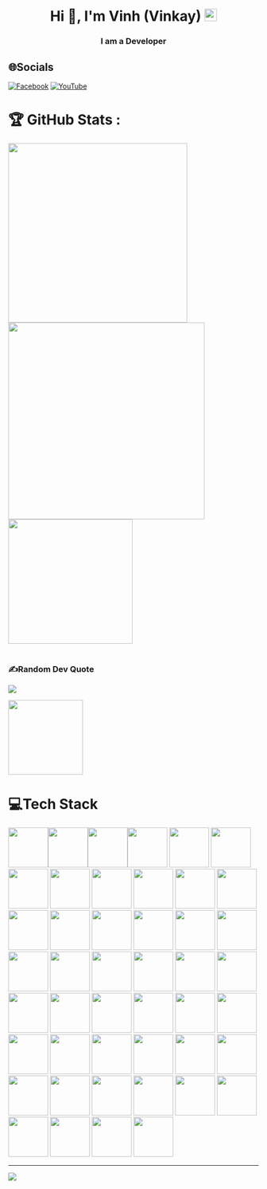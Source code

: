<h1 align="center">Hi 👋, I'm Vinh (Vinkay) <img src="https://raw.githubusercontent.com/vinkay215/vinkay215/refs/heads/main/img/verified.gif" alt="gif icon" width="25" height="25"/></h1>
<h3 align="center">I am a Developer</h3>  


<!--
**vinkay215/vinkay215** is a ✨ _special_ ✨ repository because its `README.md` (this file) appears on your GitHub profile.

Here are some ideas to get you started:

- 🔭 I’m currently working on ...
- 🌱 I’m currently learning ...
- 👯 I’m looking to collaborate on ...
- 🤔 I’m looking for help with ...
- 💬 Ask me about ...
- 📫 How to reach me: ...
- 😄 Pronouns: ...
- ⚡ Fun fact: ...
-->

## 🌐Socials
[![Facebook](https://img.shields.io/badge/Facebook-%231877F2.svg?logo=Facebook&logoColor=white)](https://facebook.com/Producer.Wzink) [![YouTube](https://img.shields.io/badge/YouTube-%23FF0000.svg?logo=YouTube&logoColor=white)](https://youtube.com/c/VinhNguyenOfficial512) 

# 🏆 GitHub Stats :
<img src="https://github-readme-stats.vercel.app/api?username=vinkay215&theme=radical&hide_border=false&include_all_commits=false&count_private=false" width="360"/> <img src="https://github-readme-streak-stats.herokuapp.com/?user=vinkay215&theme=radical&hide_border=false" width="395" />  
<img src="https://github-readme-stats.vercel.app/api/top-langs/?username=vinkay215&theme=radical&hide_border=false&include_all_commits=false&count_private=false&layout=compact" width="250" />  
<br/>



### ✍️Random Dev Quote
![](https://quotes-github-readme.vercel.app/api?type=horizontal&theme=radical)

   
<a href="https://nguyenquocvinh.glitch.me/Donate"><img src="https://github.com/vinkay215/vinkay215/blob/main/img/Donate.png" width="150" /></a>

# 💻Tech Stack  
<img src="https://img.shields.io/badge/html5-%23E34F26.svg?style=for-the-badge&logo=html5&logoColor=white" width="80" /><img src="https://img.shields.io/badge/javascript-%23323330.svg?style=for-the-badge&logo=javascript&logoColor=%23F7DF1E" width="80" /><img src="https://img.shields.io/badge/php-%23777BB4.svg?style=for-the-badge&logo=php&logoColor=white" width="80" /><img src="https://img.shields.io/badge/python-3670A0?style=for-the-badge&logo=python&logoColor=ffdd54" width="80" />
<img src="https://img.shields.io/badge/java-%23ED8B00.svg?style=for-the-badge&logo=java&logoColor=white" width="80" />
<img src="https://img.shields.io/badge/css3-%231572B6.svg?style=for-the-badge&logo=css3&logoColor=white" width="80" />
<img src="https://img.shields.io/badge/c++-%2300599C.svg?style=for-the-badge&logo=c%2B%2B&logoColor=white" width="80" />
<img src="https://img.shields.io/badge/c-%2300599C.svg?style=for-the-badge&logo=c&logoColor=white" width="80" />
<img src="https://img.shields.io/badge/c%23-%23239120.svg?style=for-the-badge&logo=c-sharp&logoColor=white" width="80" />
<img src="https://img.shields.io/badge/azure-%230072C6.svg?style=for-the-badge&logo=azure-devops&logoColor=white" width="80" />
<img src="https://img.shields.io/badge/Google%20Cloud-%234285F4.svg?style=for-the-badge&logo=google-cloud&logoColor=white" width="80" />
<img src="https://img.shields.io/badge/glitch-%233333FF.svg?style=for-the-badge&logo=glitch&logoColor=white" width="80" />
<img src="https://img.shields.io/badge/heroku-%23430098.svg?style=for-the-badge&logo=heroku&logoColor=white" width="80" />
<img src="https://img.shields.io/badge/SCALEWAY-%234f0599.svg?style=for-the-badge&logo=scaleway&logoColor=white" width="80" />
<img src="https://img.shields.io/badge/Openstack-%23f01742.svg?style=for-the-badge&logo=openstack&logoColor=white" width="80" />
<img src="https://img.shields.io/badge/datadog-%23632CA6.svg?style=for-the-badge&logo=datadog&logoColor=white" width="80" />
<img src="https://img.shields.io/badge/.NET-5C2D91?style=for-the-badge&logo=.net&logoColor=white" width="80" />
<img src="https://img.shields.io/badge/-ApolloGraphQL-311C87?style=for-the-badge&logo=apollo-graphql" width="80" />
<img src="https://img.shields.io/badge/React_Router-CA4245?style=for-the-badge&logo=react-router&logoColor=white" width="80" />
<img src="https://img.shields.io/badge/-TypeGraphQL-%23C04392?style=for-the-badge" width="80" />
<img src="https://img.shields.io/badge/Thymeleaf-%23005C0F.svg?style=for-the-badge&logo=Thymeleaf&logoColor=white" width="80" />
<img src="https://img.shields.io/badge/threejs-black?style=for-the-badge&logo=three.js&logoColor=white" width="80" />
<img src="https://img.shields.io/badge/Socket.io-black?style=for-the-badge&logo=socket.io&badgeColor=010101" width="80" />
<img src="https://img.shields.io/badge/MongoDB-%234ea94b.svg?style=for-the-badge&logo=mongodb&logoColor=white" width="80" />
<img src="https://img.shields.io/badge/mysql-%2300f.svg?style=for-the-badge&logo=mysql&logoColor=white" width="80" />
<img src="https://img.shields.io/badge/sqlite-%2307405e.svg?style=for-the-badge&logo=sqlite&logoColor=white" width="80" />
<img src="https://img.shields.io/badge/Realm-39477F?style=for-the-badge&logo=realm&logoColor=white" width="80" />
<img src="https://img.shields.io/badge/Microsoft%20SQL%20Sever-CC2927?style=for-the-badge&logo=microsoft%20sql%20server&logoColor=white" width="80" />
<img src="https://img.shields.io/badge/Adobe%20After%20Effects-9999FF.svg?style=for-the-badge&logo=Adobe%20After%20Effects&logoColor=white" width="80" />
<img src="https://img.shields.io/badge/Adobe%20Dreamweaver-FF61F6.svg?style=for-the-badge&logo=Adobe%20Dreamweaver&logoColor=white" width="80" />
<img src="https://img.shields.io/badge/adobeillustrator-%23FF9A00.svg?style=for-the-badge&logo=adobeillustrator&logoColor=white" width="80" />
<img src="https://img.shields.io/badge/Adobe%20Premiere%20Pro-9999FF.svg?style=for-the-badge&logo=Adobe%20Premiere%20Pro&logoColor=white" width="80" />
<img src="https://img.shields.io/badge/adobephotoshop-%2331A8FF.svg?style=for-the-badge&logo=adobephotoshop&logoColor=white" width="80" />
<img src="https://img.shields.io/badge/Adobe%20Audition-9999FF.svg?style=for-the-badge&logo=Adobe%20Audition&logoColor=white" width="80" />
<img src="https://img.shields.io/badge/Adobe%20XD-470137?style=for-the-badge&logo=Adobe%20XD&logoColor=#FF61F6" width="80" />
<img src="https://img.shields.io/badge/Aseprite-FFFFFF?style=for-the-badge&logo=Aseprite&logoColor=#7D929E" width="80" />
<img src="https://img.shields.io/badge/Adobe%20InDesign-49021F?style=for-the-badge&logo=adobeindesign&logoColor=white" width="80" />
<img src="https://img.shields.io/badge/Dribbble-EA4C89?style=for-the-badge&logo=dribbble&logoColor=white" width="80" />
<img src="https://img.shields.io/badge/figma-%23F24E1E.svg?style=for-the-badge&logo=figma&logoColor=white" width="80" />
<img src="https://img.shields.io/badge/numpy-%23013243.svg?style=for-the-badge&logo=numpy&logoColor=white" width="80" />
<img src="https://img.shields.io/badge/pandas-%23150458.svg?style=for-the-badge&logo=pandas&logoColor=white" width="80" />
<img src="https://img.shields.io/badge/Plotly-%233F4F75.svg?style=for-the-badge&logo=plotly&logoColor=white" width="80" />
<img src="https://img.shields.io/badge/scikit--learn-%23F7931E.svg?style=for-the-badge&logo=scikit-learn&logoColor=white" width="80" />
<img src="https://img.shields.io/badge/TensorFlow-%23FF6F00.svg?style=for-the-badge&logo=TensorFlow&logoColor=white" width="80" />
<img src="https://img.shields.io/badge/CMake-%23008FBA.svg?style=for-the-badge&logo=cmake&logoColor=white" width="80" />
<img src="https://img.shields.io/badge/Babel-F9DC3e?style=for-the-badge&logo=babel&logoColor=black" width="80" />

---
[![](https://visitcount.itsvg.in/api?id=vinkay215&icon=2&color=0)](https://visitcount.itsvg.in)

